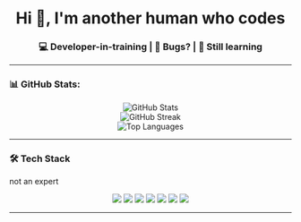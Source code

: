 <h1 align="center">Hi 👋, I'm another human who codes</h1>
<h3 align="center">💻 Developer-in-training | 👾 Bugs? | 🌱 Still learning</h3>

---

### 📊 GitHub Stats:
<p align="center">
  <img src="https://github-readme-stats.vercel.app/api?username=bluejay-19&theme=merko&hide_border=false&include_all_commits=false&count_private=true" alt="GitHub Stats"/>
  <br/>
  <img src="https://nirzak-streak-stats.vercel.app/?user=bluejay-19&theme=merko&hide_border=false" alt="GitHub Streak"/>
  <br/>
  <img src="https://github-readme-stats.vercel.app/api/top-langs/?username=bluejay-19&theme=merko&hide_border=false&include_all_commits=false&count_private=true&layout=compact" alt="Top Languages"/>
</p>

---

### 🛠️ Tech Stack
<p>not an expert</p>
<p align="center">
  <img src="https://img.shields.io/badge/html5-%23E34F26.svg?style=flat&logo=html5&logoColor=white" />
  <img src="https://img.shields.io/badge/css3-%231572B6.svg?style=flat&logo=css3&logoColor=white" />
  <img src="https://img.shields.io/badge/javascript-%23323330.svg?style=flat&logo=javascript&logoColor=%23F7DF1E" />
  <img src="https://img.shields.io/badge/java-%23ED8B00.svg?style=flat&logo=openjdk&logoColor=white" />
  <img src="https://img.shields.io/badge/python-3670A0?style=flat&logo=python&logoColor=ffdd54" />
  <img src="https://img.shields.io/badge/php-%23777BB4.svg?style=flat&logo=php&logoColor=white" />
  <img src="https://img.shields.io/badge/mysql-4479A1.svg?style=flat&logo=mysql&logoColor=white" />
</p>

---

<!-- Built with love & GPRM ( https://gprm.itsvg.in ) -->
